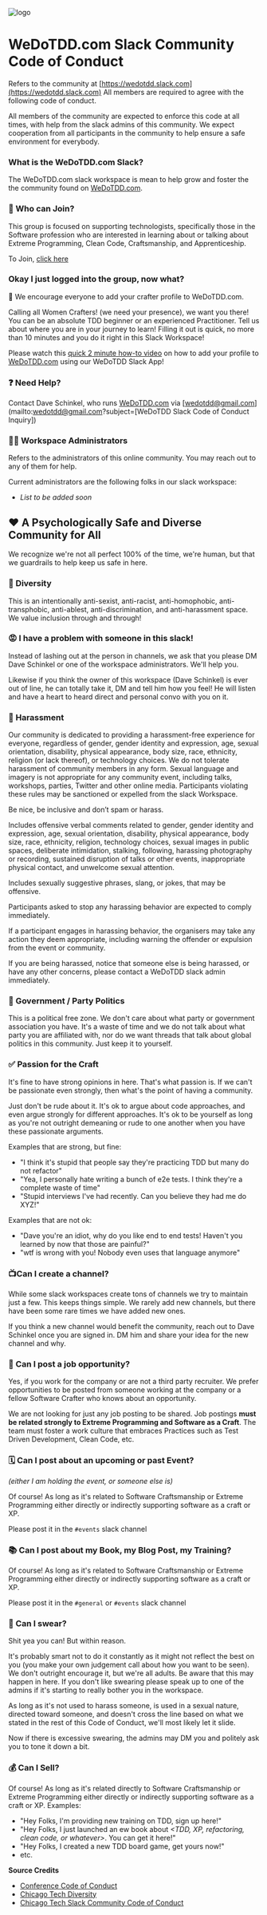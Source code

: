 ![logo](https://storage.googleapis.com/wedotdd-client-assets/assets/logo.png)
# WeDoTDD.com Slack Community Code of Conduct

Refers to the community at [https://wedotdd.slack.com](https://wedotdd.slack.com)
All members are required to agree with the following code of conduct. 

All members of the community are expected to enforce this code at all times, with help from the slack admins of this community. We expect cooperation from all participants in the community to help ensure a safe environment for everybody.

### What is the WeDoTDD.com Slack?
The WeDoTDD.com slack workspace is mean to help grow and foster the the community found on [WeDoTDD.com](https://wedotdd.com).

### 👤 Who can Join?
This group is focused on supporting technologists, specifically those in the Software profession who are interested in learning about or talking about Extreme Programming, Clean Code, Craftsmanship, and Apprenticeship.

To Join, [click here](https://join.slack.com/t/wedotdd/shared_invite/zt-1c4v52w9u-1wj~L~yLcq0Gf7ltx9dH2g)

### Okay I just logged into the group, now what?
🚀 We encourage everyone to add your crafter profile to WeDoTDD.com.  

Calling all Women Crafters! (we need your presence), we want you there!  You can be an absolute TDD beginner or an experienced Practitioner.  Tell us about where you are in your journey to learn!  Filling it out is quick, no more than 10 minutes and you do it right in this Slack Workspace!

Please watch this [quick 2 minute how-to video](https://www.youtube.com/watch?v=0GecNkIoXLM&feature=youtu.be) on how to add your profile to [WeDoTDD.com](https://wedotdd.com) using our WeDoTDD Slack App!

### ❓ Need Help?
Contact Dave Schinkel, who runs [WeDoTDD.com](https://wedotdd.com) via [wedotdd@gmail.com](mailto:wedotdd@gmail.com?subject=[WeDoTDD Slack Code of Conduct Inquiry])

### 👤👤 Workspace Administrators
Refers to the administrators of this online community.  You may reach out to any of them for help.

Current administrators are the following folks in our slack workspace:

- _List to be added soon_

## ❤️ A Psychologically Safe and Diverse Community for All
We recognize we're not all perfect 100% of the time, we're human, but that we guardrails to help keep us safe in here.

### 👥 Diversity
This is an intentionally anti-sexist, anti-racist, anti-homophobic, anti-transphobic, anti-ablest, anti-discrimination, and anti-harassment space. We value inclusion through and through!

### 😡 I have a problem with someone in this slack!
Instead of lashing out at the person in channels, we ask that you please DM Dave Schinkel or one of the workspace administrators.  We'll help you.

Likewise if you think the owner of this workspace (Dave Schinkel) is ever out of line, he can totally take it, DM and tell him how you feel!  He will listen and have a heart to heard direct and personal convo with you on it.

### 🚫 Harassment
Our community is dedicated to providing a harassment-free experience for everyone, regardless of gender, gender identity and expression, age, sexual orientation, disability, physical appearance, body size, race, ethnicity, religion (or lack thereof), or technology choices. We do not tolerate harassment of community members in any form. Sexual language and imagery is not appropriate for any community event, including talks, workshops, parties, Twitter and other online media. Participants violating these rules may be sanctioned or expelled from the slack Workspace.

Be nice, be inclusive and don’t spam or harass.

Includes offensive verbal comments related to gender, gender identity and expression, age, sexual orientation, disability, physical appearance, body size, race, ethnicity, religion, technology choices, sexual images in public spaces, deliberate intimidation, stalking, following, harassing photography or recording, sustained disruption of talks or other events, inappropriate physical contact, and unwelcome sexual attention.

Includes sexually suggestive phrases, slang, or jokes, that may be offensive.

Participants asked to stop any harassing behavior are expected to comply immediately.

If a participant engages in harassing behavior, the organisers may take any action they deem appropriate, including warning the offender or expulsion from the event or community.

If you are being harassed, notice that someone else is being harassed, or have any other concerns, please contact a WeDoTDD slack admin immediately.

### 🚫 Government / Party Politics
This is a political free zone.  We don't care about what party or government association you have.  It's a waste of time and we do not talk about what party you are affiliated with, nor do we want threads that talk about global politics in this community.  Just keep it to yourself.

### ✅ Passion for the Craft
It's fine to have strong opinions in here. That's what passion is.  If we can't be passionate even strongly, then what's the point of having a community.

Just don't be rude about it.  It's ok to argue about code approaches, and even argue strongly for different approaches.  It's ok to be yourself as long as you're not outright demeaning or rude to one another when you have these passionate arguments.

Examples that are strong, but fine:
 - "I think it's stupid that people say they're practicing TDD but many do not refactor"
 - "Yea, I personally hate writing a bunch of e2e tests.  I think they're a complete waste of time"
 - "Stupid interviews I've had recently.  Can you believe they had me do XYZ!"

Examples that are not ok:
 - "Dave you're an idiot, why do you like end to end tests!  Haven't you learned by now that those are painful?"
 - "wtf is wrong with you!  Nobody even uses that language anymore"

### 📺Can I create a channel?
While some slack workspaces create tons of channels we try to maintain just a few.  This keeps things simple.  We rarely add new channels, but there have been some rare times we have added new ones.

If you think a new channel would benefit the community, reach out to Dave Schinkel once you are signed in.  DM him and share your idea for the new channel and why.   

### 💼 Can I post a job opportunity?
Yes, if you work for the company or are not a third party recruiter.  We prefer opportunities to be posted from someone working at the company or a fellow Software Crafter who knows about an opportunity.

We are not looking for just any job posting to be shared.  Job postings **must be related strongly to Extreme Programming and Software as a Craft**.  The team must foster a work culture that embraces Practices such as Test Driven Development, Clean Code, etc.

### 🗓 Can I post about an upcoming or past Event?
_(either I am holding the event, or someone else is)_

Of course!  As long as it's related to Software Craftsmanship or Extreme Programming either directly or indirectly supporting software as a craft or XP.

Please post it in the `#events` slack channel

### 📚 Can I post about my Book, my Blog Post, my Training?
Of course!  As long as it's related to Software Craftsmanship or Extreme Programming either directly or indirectly supporting software as a craft or XP.

Please post it in the `#general` or `#events` slack channel

### 🤬 Can I swear?
Shit yea you can!  But within reason.

It's probably smart not to do it constantly as it might not reflect the best on you (you make your own judgement call about how you want to be seen).  We don't outright encourage it, but we're all adults. Be aware that this may happen in here.  If you don't like swearing please speak up to one of the admins if it's starting to really bother you in the workspace.

As long as it's not used to harass someone, is used in a sexual nature, directed toward someone, and doesn't cross the line based on what we stated in the rest of this Code of Conduct, we'll most likely let it slide.

Now if there is excessive swearing, the admins may DM you and politely ask you to tone it down a bit.

### 💰 Can I Sell?
Of course!  As long as it's related directly to Software Craftsmanship or Extreme Programming either directly or indirectly supporting software as a craft or XP.
Examples:  
- "Hey Folks, I'm providing new training on TDD, sign up here!"
- "Hey Folks, I just launched an ew book about _<TDD, XP, refactoring, clean code, or whatever>_.  You can get it here!"
- "Hey Folks, I created a new TDD board game, get yours now!"
- etc.

**Source Credits**
- [Conference Code of Conduct](https://confcodeofconduct.com)
- [Chicago Tech Diversity](http://www.chitechdiversity.com)
- [Chicago Tech Slack Community Code of Conduct](https://tinyurl.com/y6c4fe6w)
